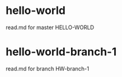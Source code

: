 # hello-world
read.md for master HELLO-WORLD

# hello-world-branch-1
read.md for branch HW-branch-1
